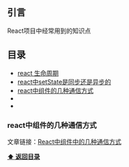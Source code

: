 ## 引言
React项目中经常用到的知识点

## 目录
- [react 生命周期](#-react-生命周期)
- [react中setState是同步还是异步的](#-react中setState是同步还是异步的)
- [react中组件的几种通信方式](#-react中组件的几种通信方式)
- []()
-





### react中组件的几种通信方式

文章链接：[React中组件中的几种通信方式](https://github.com/BGround/Web-Front-End-Interview/blob/main/React/组件中通信方式.md)

**[:arrow_up: 返回目录](#目录)**





